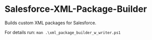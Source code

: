 # Salesforce-XML-Package-Builder

Builds custom XML packages for Salesforce.

For details run:
`man .\xml_package_builder_w_writer.ps1`
